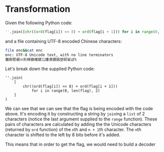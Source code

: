 # Transformation

Given the following Python code:
```python
''.join([chr((ord(flag[i]) << 8) + ord(flag[i + 1])) for i in range(0, len(flag), 2)])
```

and a file containing UTF-8 encoded Chinese characters:

```bash
file enc&&cat enc
enc: UTF-8 Unicode text, with no line terminators
灩捯䍔䙻ㄶ形楴獟楮獴㌴摟潦弸弲㘶㠴挲ぽ%
```



Let's break down the supplied Python code:

```
''.join(
	[
		chr((ord(flag[i]) << 8) + ord(flag[i + 1])) 
            for i in range(0, len(flag), 2)
	]
)
```

We can see that we can see that the flag is being encoded with the code above. It's encoding it by constructing a string by `join`ing a `list` of 2 characters (notice the last argument supplied to the `range` function). These pairs of characters are calculated by adding the the Unicode characters (returned by `ord` function) of the `n`th and `n + 1`th character. The `n`th character is shifted to the left by 8 bits before it's added.




This means that in order to get the flag, we would need to build a decoder